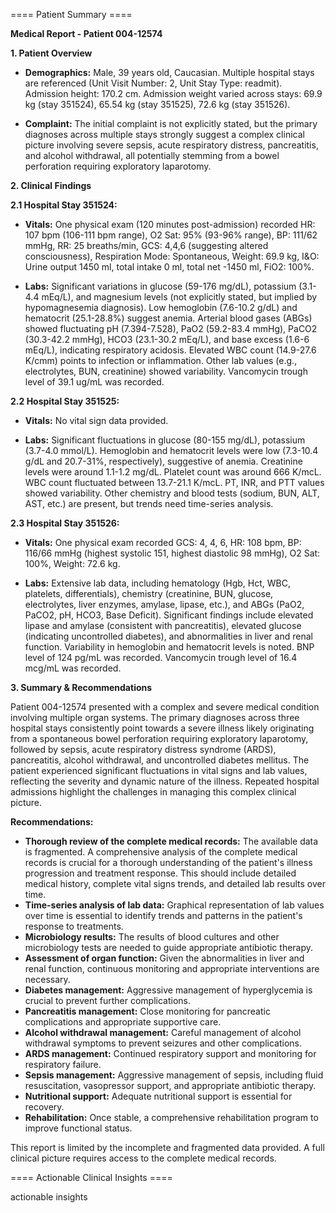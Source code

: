 
==== Patient Summary ====

**Medical Report - Patient 004-12574**

**1. Patient Overview**

* **Demographics:** Male, 39 years old, Caucasian.  Multiple hospital stays are referenced (Unit Visit Number: 2, Unit Stay Type: readmit).  Admission height: 170.2 cm.  Admission weight varied across stays: 69.9 kg (stay 351524), 65.54 kg (stay 351525), 72.6 kg (stay 351526).

* **Complaint:**  The initial complaint is not explicitly stated, but the primary diagnoses across multiple stays strongly suggest a complex clinical picture involving severe sepsis, acute respiratory distress, pancreatitis, and alcohol withdrawal, all potentially stemming from a bowel perforation requiring exploratory laparotomy.


**2. Clinical Findings**

**2.1  Hospital Stay 351524:**

* **Vitals:**  One physical exam (120 minutes post-admission) recorded HR: 107 bpm (106-111 bpm range), O2 Sat: 95% (93-96% range), BP: 111/62 mmHg, RR: 25 breaths/min, GCS: 4,4,6 (suggesting altered consciousness), Respiration Mode: Spontaneous, Weight: 69.9 kg, I&O: Urine output 1450 ml, total intake 0 ml, total net -1450 ml, FiO2: 100%.

* **Labs:**  Significant variations in glucose (59-176 mg/dL), potassium (3.1-4.4 mEq/L), and magnesium levels (not explicitly stated, but implied by hypomagnesemia diagnosis).  Low hemoglobin (7.6-10.2 g/dL) and hematocrit (25.1-28.8%) suggest anemia.  Arterial blood gases (ABGs) showed fluctuating pH (7.394-7.528), PaO2 (59.2-83.4 mmHg), PaCO2 (30.3-42.2 mmHg), HCO3 (23.1-30.2 mEq/L), and base excess (1.6-6 mEq/L), indicating respiratory acidosis.  Elevated WBC count (14.9-27.6 K/cmm) points to infection or inflammation.  Other lab values (e.g., electrolytes, BUN, creatinine) showed variability. Vancomycin trough level of 39.1 ug/mL was recorded.


**2.2 Hospital Stay 351525:**

* **Vitals:** No vital sign data provided.

* **Labs:**  Significant fluctuations in glucose (80-155 mg/dL), potassium (3.7-4.0 mmol/L).  Hemoglobin and hematocrit levels were low (7.3-10.4 g/dL and 20.7-31%, respectively), suggestive of anemia.  Creatinine levels were around 1.1-1.2 mg/dL.  Platelet count was around 666 K/mcL. WBC count fluctuated between 13.7-21.1 K/mcL.  PT, INR, and PTT values showed variability.  Other chemistry and blood tests (sodium, BUN, ALT, AST, etc.) are present, but trends need time-series analysis.


**2.3 Hospital Stay 351526:**

* **Vitals:**  One physical exam recorded GCS: 4, 4, 6, HR: 108 bpm, BP: 116/66 mmHg (highest systolic 151, highest diastolic 98 mmHg), O2 Sat: 100%, Weight: 72.6 kg.

* **Labs:**  Extensive lab data, including hematology (Hgb, Hct, WBC, platelets, differentials), chemistry (creatinine, BUN, glucose, electrolytes, liver enzymes, amylase, lipase, etc.), and ABGs (PaO2, PaCO2, pH, HCO3, Base Deficit).  Significant findings include elevated lipase and amylase (consistent with pancreatitis), elevated glucose (indicating uncontrolled diabetes), and abnormalities in liver and renal function.  Variability in hemoglobin and hematocrit levels is noted. BNP level of 124 pg/mL was recorded. Vancomycin trough level of 16.4 mcg/mL was recorded.


**3. Summary & Recommendations**

Patient 004-12574 presented with a complex and severe medical condition involving multiple organ systems.  The primary diagnoses across three hospital stays consistently point towards a severe illness likely originating from a spontaneous bowel perforation requiring exploratory laparotomy, followed by sepsis, acute respiratory distress syndrome (ARDS), pancreatitis, alcohol withdrawal, and uncontrolled diabetes mellitus.  The patient experienced significant fluctuations in vital signs and lab values, reflecting the severity and dynamic nature of the illness.  Repeated hospital admissions highlight the challenges in managing this complex clinical picture.  

**Recommendations:**

* **Thorough review of the complete medical records:**  The available data is fragmented. A comprehensive analysis of the complete medical records is crucial for a thorough understanding of the patient's illness progression and treatment response. This should include detailed medical history, complete vital signs trends, and detailed lab results over time.
* **Time-series analysis of lab data:**  Graphical representation of lab values over time is essential to identify trends and patterns in the patient's response to treatments.
* **Microbiology results:**  The results of blood cultures and other microbiology tests are needed to guide appropriate antibiotic therapy.
* **Assessment of organ function:**  Given the abnormalities in liver and renal function, continuous monitoring and appropriate interventions are necessary.
* **Diabetes management:**  Aggressive management of hyperglycemia is crucial to prevent further complications.
* **Pancreatitis management:**  Close monitoring for pancreatic complications and appropriate supportive care.
* **Alcohol withdrawal management:**  Careful management of alcohol withdrawal symptoms to prevent seizures and other complications.
* **ARDS management:**  Continued respiratory support and monitoring for respiratory failure.
* **Sepsis management:**  Aggressive management of sepsis, including fluid resuscitation, vasopressor support, and appropriate antibiotic therapy.
* **Nutritional support:**  Adequate nutritional support is essential for recovery.
* **Rehabilitation:**  Once stable, a comprehensive rehabilitation program to improve functional status.

This report is limited by the incomplete and fragmented data provided.  A full clinical picture requires access to the complete medical records.

==== Actionable Clinical Insights ====

actionable insights
